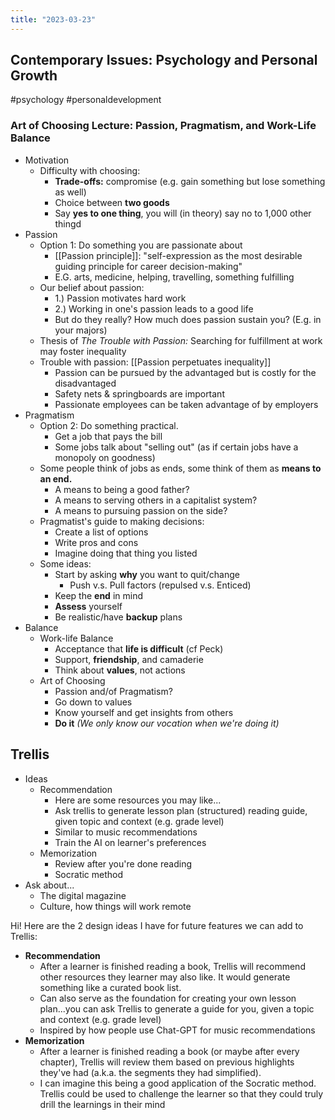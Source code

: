 ```yaml
---
title: "2023-03-23"
---
```

## Contemporary Issues: Psychology and Personal Growth
#psychology #personaldevelopment 
### **Art of Choosing** Lecture: Passion, Pragmatism, and Work-Life Balance
- Motivation
	- Difficulty with choosing:
		- **Trade-offs:** compromise (e.g. gain something but lose something as well)
		- Choice between **two goods**
		- Say **yes to one thing**, you will (in theory) say no to 1,000 other thingd
- Passion
	- Option 1: Do something you are passionate about
		- [[Passion principle]]: "self-expression as the most desirable guiding principle for career decision-making"
		- E.G. arts, medicine, helping, travelling, something fulfilling
	- Our belief about passion:
		- 1.) Passion motivates hard work
		- 2.) Working in one's passion leads to a good life
		- But do they really? How much does passion sustain you? (E.g. in your majors)
	- Thesis of *The Trouble with Passion:* Searching for fulfillment at work may foster inequality
	- Trouble with passion: [[Passion perpetuates inequality]]
		- Passion can be pursued by the advantaged but is costly for the disadvantaged
		- Safety nets & springboards are important
		- Passionate employees can be taken advantage of by employers
- Pragmatism
	- Option 2: Do something practical.
		- Get a job that pays the bill
		- Some jobs talk about "selling out" (as if certain jobs have a monopoly on goodness)
	- Some people think of jobs as ends, some think of them as **means to an end.**
		- A means to being a good father? 
		- A means to serving others in a capitalist system?
		- A means to pursuing passion on the side?
	- Pragmatist's guide to making decisions:
		- Create a list of options
		- Write pros and cons
		- Imagine doing that thing you listed
	- Some ideas:
		- Start by asking **why** you want to quit/change
			- Push v.s. Pull factors (repulsed v.s. Enticed)
		- Keep the **end** in mind
		- **Assess** yourself
		- Be realistic/have **backup** plans
- Balance
	- Work-life Balance
		- Acceptance that **life is difficult** (cf Peck)
		- Support, **friendship**, and camaderie
		- Think about **values**, not actions
	- Art of Choosing
		- Passion and/of Pragmatism?
		- Go down to values
		- Know yourself and get insights from others
		- **Do it** *(We only know our vocation when we're doing it)*

## Trellis
- Ideas
	- Recommendation
		- Here are some resources you may like... 
		- Ask trellis to generate lesson plan (structured) reading guide, given topic and context (e.g. grade level)
		- Similar to music recommendations
		- Train the AI on learner's preferences
	- Memorization
		- Review after you're done reading
		- Socratic method
- Ask about...
	- The digital magazine
	- Culture, how things will work remote

Hi! Here are the 2 design ideas I have for future features we can add to Trellis:
- **Recommendation**
	- After a learner is finished reading a book, Trellis will recommend other resources they learner may also like. It would generate something like a curated book list.
	- Can also serve as the foundation for creating your own lesson plan...you can ask Trellis to generate a guide for you, given a topic and context (e.g. grade level)
	- Inspired by how people use Chat-GPT for music recommendations
- **Memorization**
	- After a learner is finished reading a book (or maybe after every chapter), Trellis will review them based on previous highlights they've had (a.k.a. the segments they had simplified).
	- I can imagine this being a good application of the Socratic method. Trellis could be used to challenge the learner so that they could truly drill the learnings in their mind